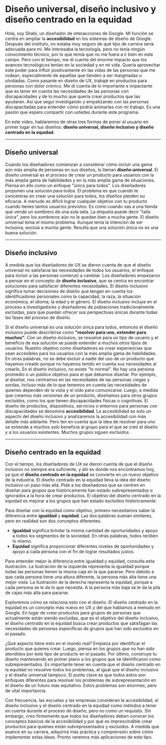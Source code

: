 # Diseño universal, diseño inclusivo y diseño centrado en la equidad

Hola, soy Shabi, un diseñador de interacciones de Google. Mi función se centra en ampliar la **accesibilidad** en los sistemas de diseño de Google. Después del instituto, no estaba muy seguro de qué tipo de carrera sería adecuada para mí. Me interesaba la tecnología, pero no tenía ningún conocimiento técnico, por lo que temía que no me fuera a ir bien en este campo. Pero con el tiempo, me di cuenta del enorme impacto que los avances tecnológicos tenían en la sociedad y en mi vida. Quería aprovechar este poder para influir positivamente en las vidas de las personas que me rodean, especialmente de aquellas que tienden a ser marginadas u olvidadas. Como pasante en diseño de UX, trabajé en productos para personas con dolor crónico. Me di cuenta de lo importante e impactante que es tener en cuenta las necesidades de las personas con discapacidades y de lo mucho que quería crear productos que las ayudaran. Así que seguí investigando y empatizando con las personas discapacitadas para entender cómo podría animarlas con mi trabajo. Es una pasión que espero compartir con ustedes durante este programa.

En este video, hablaremos de otras tres formas de poner al usuario en primer lugar en tus diseños: **diseño universal, diseño inclusivo y diseño centrado en la equidad**.

---

## Diseño universal

Cuando los diseñadores comienzan a considerar cómo incluir una gama aún más amplia de personas en sus diseños, lo llaman **diseño universal**. El diseño universal es el proceso de crear un producto para usuarios con la más amplia gama de habilidades y en la más amplia gama de situaciones. Piensa en ello como un enfoque "único para todos". Los diseñadores proponen una solución para todos. El problema es que cuando te concentras en crear una solución para todos, los diseños pierden su eficacia. A menudo es difícil lograr cualquier objetivo con tu producto cuando tienes tantos usuarios previstos. Es como cuando vas a una tienda que vende un sombrero de una sola talla. La etiqueta puede decir "talla única", pero los sombreros aún no le quedan bien a mucha gente. El diseño universal tenía el mismo problema. Aunque tenía la intención de ser inclusiva, excluía a mucha gente. Resulta que una solución única no es una buena solución.

---

## Diseño inclusivo

A medida que los diseñadores de UX se dieron cuenta de que el diseño universal no satisfacía las necesidades de todos los usuarios, el enfoque para incluir a las personas comenzó a cambiar. Los diseñadores empezaron a pensar en el concepto de **diseño inclusivo**, que se centra en encontrar soluciones para satisfacer diferentes necesidades. El diseño inclusivo significa tomar decisiones de diseño que tengan en cuenta los identificadores personales como la capacidad, la raza, la situación económica, el idioma, la edad y el género. El diseño inclusivo incluye en el proceso a investigadores y diseñadores de poblaciones tradicionalmente excluidas, para que puedan ofrecer sus perspectivas únicas durante todas las fases del proceso de diseño.

Si el diseño universal es una solución única para todos, entonces el diseño inclusivo puede describirse como **"resolver para uno, extender para muchos"**. Con un diseño inclusivo, se resuelve para un tipo de usuario y el beneficio de esa solución se puede extender a muchos otros tipos de usuarios. Nuestro objetivo como diseñadores es crear experiencias que sean accesibles para los usuarios con la más amplia gama de habilidades. En otras palabras, no se debe excluir a nadie del uso de un producto que hayamos creado porque no hayamos tenido en cuenta sus necesidades al crearlo. En el diseño inclusivo, no existe "lo normal". No hay una persona promedio o un público objetivo para el que debamos diseñar. Por ejemplo, al diseñar, nos centramos en las necesidades de las personas ciegas y sordas, incluso más de lo que tenemos en cuenta las necesidades de quienes dependen de la vista y el oído para comunicarse. Luego, a medida que creamos más versiones de un producto, diseñamos para otros grupos excluidos, como los que tienen discapacidades físicas o cognitivas. El diseño de productos, dispositivos, servicios o entornos para personas con discapacidades se denomina **accesibilidad**. La accesibilidad es solo un aspecto del diseño inclusivo y analizaremos la accesibilidad con más detalle más adelante. Pero ten en cuenta que la idea de resolver para uno se extiende a muchos solo beneficia al grupo para el que se creó el diseño y a los usuarios existentes. Muchos grupos siguen excluidos.

---

## Diseño centrado en la equidad

Con el tiempo, los diseñadores de UX se dieron cuenta de que el diseño inclusivo no siempre era suficiente, y ahí es donde nos encontramos hoy, ya que el **diseño centrado en la equidad** se convierte en un nuevo objetivo de la industria. El diseño centrado en la equidad lleva la idea del diseño inclusivo un paso más allá. Pide a los diseñadores que se centren en diseñar para grupos que históricamente han estado subrepresentados o ignorados a la hora de crear productos. El objetivo del diseño centrado en la equidad es mejorar a los grupos que han estado excluidos históricamente.

Para diseñar con la equidad como objetivo, primero necesitamos saber la diferencia entre **igualdad** y **equidad**. Las dos palabras suenan similares, pero en realidad son dos conceptos diferentes.

* **Igualdad** significa brindar la misma cantidad de oportunidades y apoyo a todos los segmentos de la sociedad. En otras palabras, todos reciben lo mismo.
* **Equidad** significa proporcionar diferentes niveles de oportunidades y apoyo a cada persona con el fin de lograr resultados justos.

Para entender mejor la diferencia entre igualdad y equidad, consulta esta ilustración. La ilustración de la izquierda representa la igualdad porque todas las personas tienen la misma caja en la que pararse. Pero debido a que cada persona tiene una altura diferente, la persona más alta tiene una mejor vista. La ilustración de la derecha representa la equidad, porque a cada persona se le da lo que necesita. A la persona más baja se le da la pila de cajas más alta para pararse.

Exploremos cómo se relaciona esto con el diseño. El diseño centrado en la equidad es un concepto más nuevo en UX y del que hablamos a menudo en Google. En lugar de crear productos para grupos de personas que actualmente están siendo excluidas, que es el objetivo del diseño inclusivo, el diseño centrado en la equidad busca crear productos que satisfagan las necesidades de personas específicas de grupos que han sido excluidos en el pasado.

¿Qué aspecto tiene esto en el mundo real? Empieza por identificar el producto que quieres crear. Luego, piensa en los grupos que no han sido atendidos por este tipo de producto en el pasado. Por último, construye tu diseño manteniendo en primer plano a los grupos que se identificaron como subrepresentados. Es importante tener en cuenta que el diseño centrado en la equidad no resuelve todos los problemas, al igual que el diseño inclusivo y el diseño universal tampoco. El punto clave es que todos estos son enfoques diferentes para resolver los problemas de subrepresentación en el diseño de un futuro más equitativo. Estos problemas son enormes, pero de vital importancia.

Con frecuencia, las escuelas y las empresas consideran la accesibilidad, el diseño inclusivo y el diseño centrado en la equidad como métodos a tener en cuenta durante el proceso de diseño, pero no como un requisito. Sin embargo, creo firmemente que todos los diseñadores deben conocer los conceptos básicos de la accesibilidad y por qué es imprescindible crear productos para quienes están subrepresentados y excluidos. A medida que avance en su carrera, adquirirá más práctica y comprensión sobre cómo implementar estas ideas. Pronto veremos más aplicaciones de este tipo.
